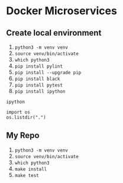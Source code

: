 # Docker Microservices
## Create local environment
1. `python3 -m venv venv`
2. `source venv/bin/activate`
3. `which python3`
4. `pip install pylint`
5. `pip install --upgrade pip`
6. `pip install black`
7. `pip install pytest`
8. `pip install ipython`
````
ipython

import os
os.listdir(".")
````


## My Repo
1. `python3 -m venv venv`
2. `source venv/bin/activate`
3. `which python3`
4. `make install`
5. `make test`